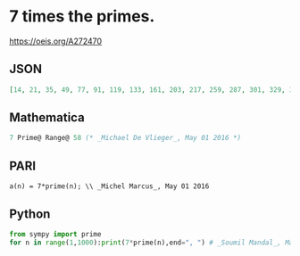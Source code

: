 # 7 times the primes\.
https://oeis.org/A272470
## JSON
```JSON
[14, 21, 35, 49, 77, 91, 119, 133, 161, 203, 217, 259, 287, 301, 329, 371, 413, 427, 469, 497, 511, 553, 581, 623, 679, 707, 721, 749, 763, 791, 889, 917, 959, 973, 1043, 1057, 1099, 1141, 1169, 1211, 1253, 1267, 1337, 1351, 1379, 1393, 1477, 1561, 1589, 1603, 1631, 1673, 1687, 1757, 1799, 1841, 1883, 1897]
```
## Mathematica
```Mathematica
7 Prime@ Range@ 58 (* _Michael De Vlieger_, May 01 2016 *)
```
## PARI
```PARI
a(n) = 7*prime(n); \\ _Michel Marcus_, May 01 2016
```
## Python
```Python
from sympy import prime
for n in range(1,1000):print(7*prime(n),end=", ") # _Soumil Mandal_, May 08 2016
```
